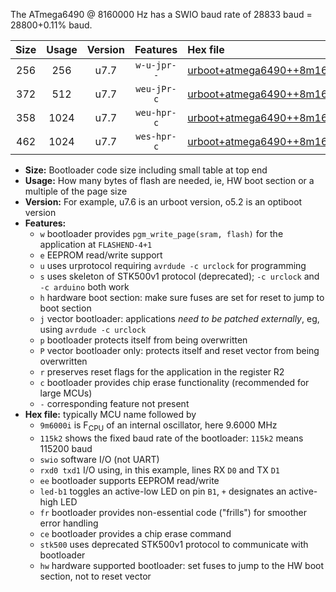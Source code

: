 The ATmega6490 @ 8160000 Hz has a SWIO baud rate of 28833 baud = 28800+0.11% baud.

|Size|Usage|Version|Features|Hex file|
|:-:|:-:|:-:|:-:|:--|
|256|256|u7.7|`w-u-jpr--`|[urboot+atmega6490++8m1600i+++28k8_swio_rxe0_txe1_led+b7.hex](https://raw.githubusercontent.com/stefanrueger/urboot.hex/main/cores/megacore/atmega6490/internal_oscillator/fint++8m1600_Hz/br+++28k8_bps/urboot+atmega6490++8m1600i+++28k8_swio_rxe0_txe1_led+b7.hex)|
|372|512|u7.7|`weu-jPr-c`|[urboot+atmega6490++8m1600i+++28k8_swio_rxe0_txe1_ee_led+b7_fr_ce.hex](https://raw.githubusercontent.com/stefanrueger/urboot.hex/main/cores/megacore/atmega6490/internal_oscillator/fint++8m1600_Hz/br+++28k8_bps/urboot+atmega6490++8m1600i+++28k8_swio_rxe0_txe1_ee_led+b7_fr_ce.hex)|
|358|1024|u7.7|`weu-hpr-c`|[urboot+atmega6490++8m1600i+++28k8_swio_rxe0_txe1_ee_led+b7_fr_ce_hw.hex](https://raw.githubusercontent.com/stefanrueger/urboot.hex/main/cores/megacore/atmega6490/internal_oscillator/fint++8m1600_Hz/br+++28k8_bps/urboot+atmega6490++8m1600i+++28k8_swio_rxe0_txe1_ee_led+b7_fr_ce_hw.hex)|
|462|1024|u7.7|`wes-hpr-c`|[urboot+atmega6490++8m1600i+++28k8_swio_rxe0_txe1_ee_led+b7_fr_ce_stk500_hw.hex](https://raw.githubusercontent.com/stefanrueger/urboot.hex/main/cores/megacore/atmega6490/internal_oscillator/fint++8m1600_Hz/br+++28k8_bps/urboot+atmega6490++8m1600i+++28k8_swio_rxe0_txe1_ee_led+b7_fr_ce_stk500_hw.hex)|

- **Size:** Bootloader code size including small table at top end
- **Usage:** How many bytes of flash are needed, ie, HW boot section or a multiple of the page size
- **Version:** For example, u7.6 is an urboot version, o5.2 is an optiboot version
- **Features:**
  + `w` bootloader provides `pgm_write_page(sram, flash)` for the application at `FLASHEND-4+1`
  + `e` EEPROM read/write support
  + `u` uses urprotocol requiring `avrdude -c urclock` for programming
  + `s` uses skeleton of STK500v1 protocol (deprecated); `-c urclock` and `-c arduino` both work
  + `h` hardware boot section: make sure fuses are set for reset to jump to boot section
  + `j` vector bootloader: applications *need to be patched externally*, eg, using `avrdude -c urclock`
  + `p` bootloader protects itself from being overwritten
  + `P` vector bootloader only: protects itself and reset vector from being overwritten
  + `r` preserves reset flags for the application in the register R2
  + `c` bootloader provides chip erase functionality (recommended for large MCUs)
  + `-` corresponding feature not present
- **Hex file:** typically MCU name followed by
  + `9m6000i` is F<sub>CPU</sub> of an internal oscillator, here 9.6000 MHz
  + `115k2` shows the fixed baud rate of the bootloader: `115k2` means 115200 baud
  + `swio` software I/O (not UART)
  + `rxd0 txd1` I/O using, in this example, lines RX `D0` and TX `D1`
  + `ee` bootloader supports EEPROM read/write
  + `led-b1` toggles an active-low LED on pin `B1`, `+` designates an active-high LED
  + `fr` bootloader provides non-essential code ("frills") for smoother error handling
  + `ce` bootloader provides a chip erase command
  + `stk500` uses deprecated STK500v1 protocol to communicate with bootloader
  + `hw` hardware supported bootloader: set fuses to jump to the HW boot section, not to reset vector
